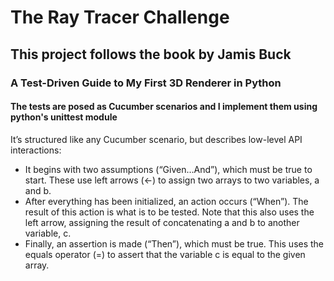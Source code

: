 # The Ray Tracer Challenge 

## This project follows the book by Jamis Buck
### A Test-Driven Guide to My First 3D Renderer in Python

#### The tests are posed as Cucumber scenarios and I implement them using python's unittest module

It’s structured like any Cucumber scenario, but describes low-level API
interactions:
- It begins with two assumptions (“Given…And”), which must be true to
start. These use left arrows (←) to assign two arrays to two variables, a
and b.
- After everything has been initialized, an action occurs (“When”). The
result of this action is what is to be tested. Note that this also uses the
left arrow, assigning the result of concatenating a and b to another
variable, c.
- Finally, an assertion is made (“Then”), which must be true. This uses the
equals operator (=) to assert that the variable c is equal to the given
array.
